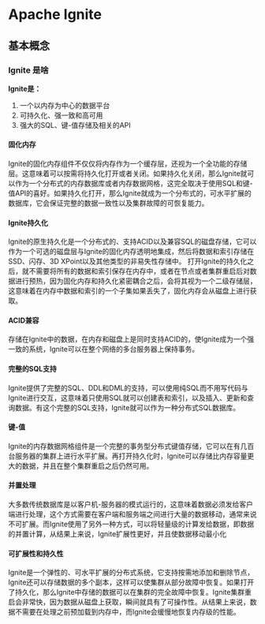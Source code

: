 # Apache Ignite

## 基本概念

### Ignite 是啥
**Ignite是：**
1. 一个以内存为中心的数据平台
2. 可持久化、强一致和高可用
3. 强大的SQL、键-值存储及相关的API

#### 固化内存
Ignite的固化内存组件不仅仅将内存作为一个缓存层，还视为一个全功能的存储层。这意味着可以按需将持久化打开或者关闭。如果持久化关闭，那么Ignite就可以作为一个分布式的内存数据库或者内存数据网格，这完全取决于使用SQL和键-值API的喜好。如果持久化打开，那么Ignite就成为一个分布式的，可水平扩展的数据库，它会保证完整的数据一致性以及集群故障的可恢复能力。

#### Ignite持久化
Ignite的原生持久化是一个分布式的、支持ACID以及兼容SQL的磁盘存储，它可以作为一个可选的磁盘层与Ignite的固化内存透明地集成，然后将数据和索引存储在SSD、闪存、3D XPoint以及其他类型的非易失性存储中。
打开Ignite的持久化之后，就不需要将所有的数据和索引保存在内存中，或者在节点或者集群重启后对数据进行预热，因为固化内存和持久化紧密耦合之后，会将其视为一个二级存储层，这意味着在内存中数据和索引的一个子集如果丢失了，固化内存会从磁盘上进行获取。

#### ACID兼容
存储在Ignite中的数据，在内存和磁盘上是同时支持ACID的，使Ignite成为一个强一致的系统，Ignite可以在整个网络的多台服务器上保持事务。

#### 完整的SQL支持
Ignite提供了完整的SQL、DDL和DML的支持，可以使用纯SQL而不用写代码与Ignite进行交互，这意味着只使用SQL就可以创建表和索引，以及插入、更新和查询数据。有这个完整的SQL支持，Ignite就可以作为一种分布式SQL数据库。

#### 键-值
Ignite的内存数据网格组件是一个完整的事务型分布式键值存储，它可以在有几百台服务器的集群上进行水平扩展。再打开持久化时，Ignite可以存储比内存容量更大的数据，并且在整个集群重启之后仍然可用。

#### 并置处理
大多数传统数据库是以客户机-服务器的模式运行的，这意味着数据必须发给客户端进行处理，这个方式需要在客户端和服务端之间进行大量的数据移动，通常来说不可扩展。而Ignite使用了另外一种方式，可以将轻量级的计算发给数据，即数据的并置计算，从结果上来说，Ignite扩展性更好，并且使数据移动最小化

#### 可扩展性和持久性
Ignite是一个弹性的、可水平扩展的分布式系统，它支持按需地添加和删除节点，Ignite还可以存储数据的多个副本，这样可以使集群从部分故障中恢复。如果打开了持久化，那么Ignite中存储的数据可以在集群的完全故障中恢复。Ignite集群重启会非常快，因为数据从磁盘上获取，瞬间就具有了可操作性。从结果上来说，数据不需要在处理之前预加载到内存中，而Ignite会缓慢地恢复内存级的性能。


